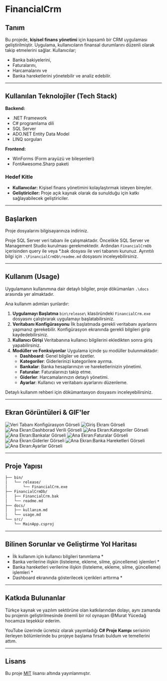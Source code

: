 # FinancialCrm

## **Tanım**

Bu projede, **kişisel finans yönetimi** için kapsamlı bir CRM uygulaması geliştirilmiştir.
Uygulama, kullanıcıların finansal durumlarını düzenli olarak takip etmelerini sağlar. Kullanıcılar;

- Banka bakiyelerini,
- Faturalarını,
- Harcamalarını ve
- Banka hareketlerini yönetebilir ve analiz edebilir.

---

## **Kullanılan Teknolojiler (Tech Stack)**

**Backend:**

- .NET Framework
- C# programlama dili
- SQL Server
- ADO.NET Entity Data Model
- LINQ sorguları

**Frontend:**

- WinForms (Form arayüzü ve bileşenleri)
- FontAwesome.Sharp paketi

### **Hedef Kitle**

- **Kullanıcılar:** Kişisel finans yönetimini kolaylaştırmak isteyen bireyler.
- **Geliştiriciler:** Proje açık kaynak olarak da sunulduğu için katkı sağlayabilecek geliştiriciler.

---

## Başlarken

Proje dosyalarını bilgisayarınıza indiriniz.

Proje SQL Server veri tabanı ile çalışmaktadır. Öncelikle SQL Server ve Management Studio kurulması gerekmektedir.
Ardından  `FinancialCrmDb` içerisinden query ile veya *.bak dosyası ile veri tabanını kurunuz.  Ayrıntılı bilgi için `.\FinancialCrmDb\readme.md` dosyasını inceleyebilirsiniz.

---

## **Kullanım (Usage)**

Uygulamanın kullanımına dair detaylı bilgiler, proje dökümanları `.\docs` arasında yer almaktadır.

Ana kullanım adımları şunlardır:

1. **Uygulamayı Başlatma**
   `bin\release\` klasöründeki `FinancialCrm.exe` dosyasını çalıştırarak uygulamayı başlatabilirsiniz.
2. **Veritabanı Konfigürasyonu**
   İlk başlatmada gerekli veritabanı ayarlarını yapmanız gerekebilir. Konfigürasyon ekranında gerekli bilgileri girip kaydedebilirsiniz.
3. **Kullanıcı Girişi**
   Veritabanına kullanıcı bilgilerini ekledikten sonra giriş yapabilirsiniz.
4. **Modüller ve Fonksiyonlar**
   Uygulama içinde şu modüller bulunmaktadır:
   - **Dashboard**: Genel bilgiler ve özetler.
   - **Kategoriler**: Giderlerinizi kategorilere ayırma.
   - **Bankalar**: Banka hesaplarınızın ve hareketlerinizin yönetimi.
   - **Faturalar**: Faturalarınızı takip etme.
   - **Giderler**: Harcamalarınızın detaylı yönetimi.
   - **Ayarlar**: Kullanıcı ve veritabanı ayarlarını düzenleme.

Detaylı kullanım rehberi için dökümantasyon dosyasını inceleyebilirsiniz.


---

## Ekran Görüntüleri & GIF'ler

![Veri Tabanı Konfigürasyon Görseli](./ScreenShots/DatabaseConfigScreen.png)
![Giriş Ekranı Görseli](./ScreenShots/LoginScreen.png)
![Ana Ekran:Dashborad Verili Görseli](./ScreenShots/DashboardDefaultValues.png)
![Ana Ekran:Kategoriler Görseli](./ScreenShots/CategoriesScreen.png)
![Ana Ekran:Bankalar Görseli](./ScreenShots/BanksScreen.png)
![Ana Ekran:Faturalar Görseli](./ScreenShots/BillsScreen.png)
![Ana Ekran:Giderler Görseli](./ScreenShots/SpendingsScreen.png)
![Ana Ekran:Banka Hareketleri Görseli](./ScreenShots/BankProcessScreen.png)
![Ana Ekran:Ayarlar Görseli](./ScreenShots/SettingsScreen.png)


---

## Proje Yapısı

```tex
├── bin/
│   └── release/
│       └── FinancialCrm.exe
├── FinancialCrmDb/
│   ├── FinancialCrm.bak
│   └── readme.md
├── docs/
│   ├── kullanım.md
│   └── usage.md
└── src/
    └── MainApp.csproj
```



---

## Bilinen Sorunlar ve Geliştirme Yol Haritası

* İlk kullanım için kullanıcı bilgileri tanımlama *
* Banka verilerine ilişkin (listeleme, ekleme, silme, güncelleme) işlemleri *
* Banka hareketleri verilerine ilişkin (listeleme, ekleme, silme, güncelleme) işlemleri *
* Dashboard ekranında gösterilecek içerikleri arttırma *
  

---

## Katkıda Bulunanlar

Türkçe kaynak ve yazılım sektörüne olan katkılarından dolayı, aynı zamanda bu projenin geliştirilmesinde önemli bir rol oynayan @Murat Yücedağ hocamıza teşekkür ederim.

YouTube üzerinde ücretsiz olarak yayımladığı **C# Proje Kampı** serisinin ilerleyen bölümlerinde bu projeye başlama fırsatı buldum ve temellerini attım.

---

## Lisans

Bu proje [MIT](LICENSE) lisansı altında yayınlanmıştır.
